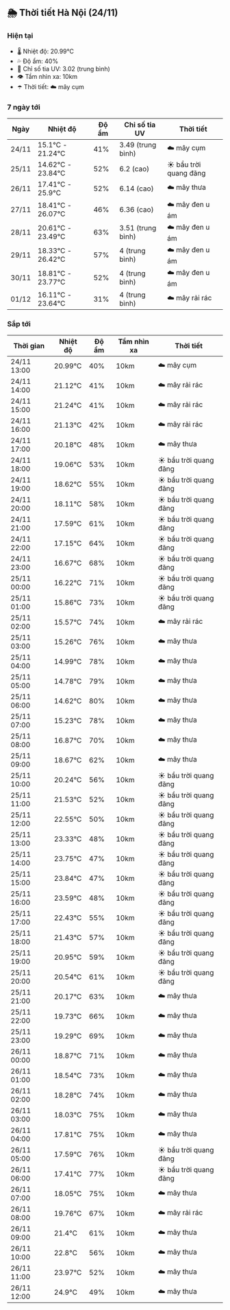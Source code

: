 ## 🌦️ Thời tiết Hà Nội (24/11)

### Hiện tại

- 🌡️ Nhiệt độ: 20.99℃
- 💦 Độ ẩm: 40%
- 🌟 Chỉ số tia UV: 3.02 (trung bình)
- 👁️ Tầm nhìn xa: 10km
- ☂️ Thời tiết: ☁️ mây cụm

### 7 ngày tới

| Ngày | Nhiệt độ | Độ ẩm | Chỉ số tia UV | Thời tiết |
| --- | --- | --- | --- | --- |
| 24/11 | 15.1℃ - 21.24℃ | 41% | 3.49 (trung bình) | ☁️ mây cụm |
| 25/11 | 14.62℃ - 23.84℃ | 52% | 6.2 (cao) | ☀️ bầu trời quang đãng |
| 26/11 | 17.41℃ - 25.9℃ | 52% | 6.14 (cao) | ☁️ mây thưa |
| 27/11 | 18.41℃ - 26.07℃ | 46% | 6.36 (cao) | ☁️ mây đen u ám |
| 28/11 | 20.61℃ - 23.49℃ | 63% | 3.51 (trung bình) | ☁️ mây đen u ám |
| 29/11 | 18.33℃ - 26.42℃ | 57% | 4 (trung bình) | ☁️ mây đen u ám |
| 30/11 | 18.81℃ - 23.77℃ | 52% | 4 (trung bình) | ☁️ mây đen u ám |
| 01/12 | 16.11℃ - 23.64℃ | 31% | 4 (trung bình) | ☁️ mây rải rác |

### Sắp tới

| Thời gian | Nhiệt độ | Độ ẩm | Tầm nhìn xa | Thời tiết |
| --- | --- | --- | --- | --- |
| 24/11 13:00 | 20.99℃ | 40% | 10km | ☁️ mây cụm |
| 24/11 14:00 | 21.12℃ | 41% | 10km | ☁️ mây rải rác |
| 24/11 15:00 | 21.24℃ | 41% | 10km | ☁️ mây rải rác |
| 24/11 16:00 | 21.13℃ | 42% | 10km | ☁️ mây rải rác |
| 24/11 17:00 | 20.18℃ | 48% | 10km | ☁️ mây thưa |
| 24/11 18:00 | 19.06℃ | 53% | 10km | ☀️ bầu trời quang đãng |
| 24/11 19:00 | 18.62℃ | 55% | 10km | ☀️ bầu trời quang đãng |
| 24/11 20:00 | 18.11℃ | 58% | 10km | ☀️ bầu trời quang đãng |
| 24/11 21:00 | 17.59℃ | 61% | 10km | ☀️ bầu trời quang đãng |
| 24/11 22:00 | 17.15℃ | 64% | 10km | ☀️ bầu trời quang đãng |
| 24/11 23:00 | 16.67℃ | 68% | 10km | ☀️ bầu trời quang đãng |
| 25/11 00:00 | 16.22℃ | 71% | 10km | ☀️ bầu trời quang đãng |
| 25/11 01:00 | 15.86℃ | 73% | 10km | ☀️ bầu trời quang đãng |
| 25/11 02:00 | 15.57℃ | 74% | 10km | ☁️ mây rải rác |
| 25/11 03:00 | 15.26℃ | 76% | 10km | ☁️ mây thưa |
| 25/11 04:00 | 14.99℃ | 78% | 10km | ☁️ mây thưa |
| 25/11 05:00 | 14.78℃ | 79% | 10km | ☁️ mây thưa |
| 25/11 06:00 | 14.62℃ | 80% | 10km | ☁️ mây thưa |
| 25/11 07:00 | 15.23℃ | 78% | 10km | ☁️ mây thưa |
| 25/11 08:00 | 16.87℃ | 70% | 10km | ☁️ mây thưa |
| 25/11 09:00 | 18.67℃ | 62% | 10km | ☁️ mây thưa |
| 25/11 10:00 | 20.24℃ | 56% | 10km | ☀️ bầu trời quang đãng |
| 25/11 11:00 | 21.53℃ | 52% | 10km | ☀️ bầu trời quang đãng |
| 25/11 12:00 | 22.55℃ | 50% | 10km | ☀️ bầu trời quang đãng |
| 25/11 13:00 | 23.33℃ | 48% | 10km | ☀️ bầu trời quang đãng |
| 25/11 14:00 | 23.75℃ | 47% | 10km | ☀️ bầu trời quang đãng |
| 25/11 15:00 | 23.84℃ | 47% | 10km | ☀️ bầu trời quang đãng |
| 25/11 16:00 | 23.59℃ | 48% | 10km | ☀️ bầu trời quang đãng |
| 25/11 17:00 | 22.43℃ | 55% | 10km | ☀️ bầu trời quang đãng |
| 25/11 18:00 | 21.43℃ | 57% | 10km | ☀️ bầu trời quang đãng |
| 25/11 19:00 | 20.95℃ | 59% | 10km | ☀️ bầu trời quang đãng |
| 25/11 20:00 | 20.54℃ | 61% | 10km | ☀️ bầu trời quang đãng |
| 25/11 21:00 | 20.17℃ | 63% | 10km | ☁️ mây thưa |
| 25/11 22:00 | 19.73℃ | 66% | 10km | ☁️ mây thưa |
| 25/11 23:00 | 19.29℃ | 69% | 10km | ☁️ mây thưa |
| 26/11 00:00 | 18.87℃ | 71% | 10km | ☁️ mây thưa |
| 26/11 01:00 | 18.54℃ | 73% | 10km | ☁️ mây thưa |
| 26/11 02:00 | 18.28℃ | 74% | 10km | ☁️ mây thưa |
| 26/11 03:00 | 18.03℃ | 75% | 10km | ☁️ mây thưa |
| 26/11 04:00 | 17.81℃ | 75% | 10km | ☁️ mây thưa |
| 26/11 05:00 | 17.59℃ | 76% | 10km | ☀️ bầu trời quang đãng |
| 26/11 06:00 | 17.41℃ | 77% | 10km | ☀️ bầu trời quang đãng |
| 26/11 07:00 | 18.05℃ | 75% | 10km | ☁️ mây thưa |
| 26/11 08:00 | 19.76℃ | 67% | 10km | ☁️ mây rải rác |
| 26/11 09:00 | 21.4℃ | 61% | 10km | ☁️ mây thưa |
| 26/11 10:00 | 22.8℃ | 56% | 10km | ☁️ mây thưa |
| 26/11 11:00 | 23.97℃ | 52% | 10km | ☁️ mây thưa |
| 26/11 12:00 | 24.9℃ | 49% | 10km | ☁️ mây thưa |
